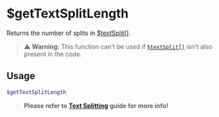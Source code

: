 # $getTextSplitLength
Returns the number of splits in [$textSplit[]](./textSplit.md).
> ⚠️ **Warning:** This function can't be used if [`$textSplit[]`](./textSplit.md) isn't also present in the code.

## Usage
```php
$getTextSplitLength
```

> **Please refer to [Text Splitting](/src/guides/textSplitting.md) guide for more info!**